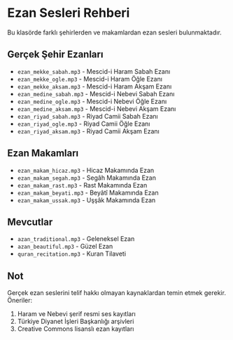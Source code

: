 # Ezan Sesleri Rehberi

Bu klasörde farklı şehirlerden ve makamlardan ezan sesleri bulunmaktadır.

## Gerçek Şehir Ezanları
- `ezan_mekke_sabah.mp3` - Mescid-i Haram Sabah Ezanı
- `ezan_mekke_ogle.mp3` - Mescid-i Haram Öğle Ezanı 
- `ezan_mekke_aksam.mp3` - Mescid-i Haram Akşam Ezanı
- `ezan_medine_sabah.mp3` - Mescid-i Nebevi Sabah Ezanı
- `ezan_medine_ogle.mp3` - Mescid-i Nebevi Öğle Ezanı
- `ezan_medine_aksam.mp3` - Mescid-i Nebevi Akşam Ezanı
- `ezan_riyad_sabah.mp3` - Riyad Camii Sabah Ezanı
- `ezan_riyad_ogle.mp3` - Riyad Camii Öğle Ezanı
- `ezan_riyad_aksam.mp3` - Riyad Camii Akşam Ezanı

## Ezan Makamları
- `ezan_makam_hicaz.mp3` - Hicaz Makamında Ezan
- `ezan_makam_segah.mp3` - Segâh Makamında Ezan
- `ezan_makam_rast.mp3` - Rast Makamında Ezan
- `ezan_makam_beyati.mp3` - Beyâtî Makamında Ezan
- `ezan_makam_ussak.mp3` - Uşşâk Makamında Ezan

## Mevcutlar
- `azan_traditional.mp3` - Geleneksel Ezan
- `azan_beautiful.mp3` - Güzel Ezan
- `quran_recitation.mp3` - Kuran Tilaveti

## Not
Gerçek ezan seslerini telif hakkı olmayan kaynaklardan temin etmek gerekir.
Öneriler:
1. Haram ve Nebevi şerif resmi ses kayıtları
2. Türkiye Diyanet İşleri Başkanlığı arşivleri
3. Creative Commons lisanslı ezan kayıtları
